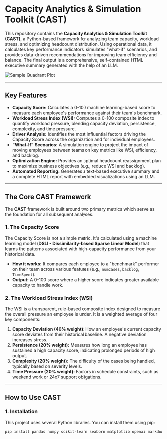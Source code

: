 # Capacity Analytics & Simulation Toolkit (CAST)

This repository contains the **Capacity Analytics & Simulation Toolkit (CAST)**, a Python-based framework for analyzing team capacity, workload stress, and optimizing headcount distribution. Using operational data, it calculates key performance indicators, simulates "what-if" scenarios, and provides data-driven recommendations for improving team efficiency and balance. The final output is a comprehensive, self-contained HTML executive summary generated with the help of an LLM.

![Sample Quadrant Plot](quadrant_all_groups.png)

---

## Key Features

-   **Capacity Score:** Calculates a 0-100 machine learning-based score to measure each employee's performance against their team's benchmark.
-   **Workload Stress Index (WSI):** Computes a 0-100 composite index to quantify workload pressure, blending capacity deviation, persistence, complexity, and time pressure.
-   **Driver Analysis:** Identifies the most influential factors driving the Capacity Score across the organization and for individual employees.
-   **"What-If" Scenarios:** A simulation engine to project the impact of moving employees between teams on key metrics like WSI, efficiency, and backlog.
-   **Optimization Engine:** Provides an optimal headcount reassignment plan to maximize business objectives (e.g., reduce WSI and backlog).
-   **Automated Reporting:** Generates a text-based executive summary and a complete HTML report with embedded visualizations using an LLM.

---

## The Core CAST Framework

The **CAST** framework is built around two primary metrics which serve as the foundation for all subsequent analyses.

### 1. The Capacity Score
The Capacity Score is not a simple metric. It's calculated using a machine learning model (**DSLI - Dissimilarity-based Sparse Linear Model**) that learns the patterns associated with high-capacity performance from your historical data.

-   **How it works:** It compares each employee to a "benchmark" performer on their team across various features (e.g., `numCases`, `backlog`, `TimeSpent`).
-   **Output:** A 0-100 score where a higher score indicates greater available capacity to handle work.

### 2. The Workload Stress Index (WSI)
The WSI is a transparent, rule-based composite index designed to measure the overall pressure an employee is under. It is a weighted average of four key components:

1.  **Capacity Deviation (40% weight):** How an employee's current capacity score deviates from their historical baseline. A negative deviation increases stress.
2.  **Persistence (20% weight):** Measures how long an employee has sustained a high capacity score, indicating prolonged periods of high output.
3.  **Complexity (20% weight):** The difficulty of the cases being handled, typically based on severity levels.
4.  **Time Pressure (20% weight):** Factors in schedule constraints, such as weekend work or 24x7 support obligations.

---

## How to Use CAST

### 1. Installation
This project uses several Python libraries. You can install them using pip:

```bash
pip install pandas numpy scikit-learn seaborn matplotlib openai markdown
